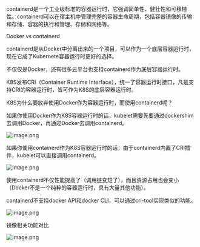 containerd是一个工业级标准的容器运行时，它强调简单性、健壮性和可移植性。containerd可以在宿主机中管理完整的容器生命周期，包括容器镜像的传输和存储、容器的执行和管理、存储和网络等。

Docker vs containerd

containerd是从Docker中分离出来的一个项目，可以作为一个底层容器运行时，现在它成了Kubernete容器运行时更好的选择。

不仅仅是Docker，还有很多云平台也支持containerd作为底层容器运行时。

K8S发布CRI（Container Runtime Interface），统一了容器运行时接口，凡是支持CRI的容器运行时，皆可作为K8S的底层容器运行时。

K8S为什么要放弃使用Docker作为容器运行时，而使用containerd呢？

如果你使用Docker作为K8S容器运行时的话，kubelet需要先要通过dockershim去调用Docker，再通过Docker去调用containerd。


![image.png](https://p6-juejin.byteimg.com/tos-cn-i-k3u1fbpfcp/3ab155063cdb4e55a7371d975866742b~tplv-k3u1fbpfcp-watermark.image)

如果你使用containerd作为K8S容器运行时的话，由于containerd内置了CRI插件，kubelet可以直接调用containerd。


![image.png](https://p1-juejin.byteimg.com/tos-cn-i-k3u1fbpfcp/ec64b04beb174263894b6991f356b348~tplv-k3u1fbpfcp-watermark.image)

使用containerd不仅性能提高了（调用链变短了），而且资源占用也会变小（Docker不是一个纯粹的容器运行时，具有大量其他功能）。

containerd不支持docker API和docker CLI，可以通过cri-tool实现类似的功能。


![image.png](https://p3-juejin.byteimg.com/tos-cn-i-k3u1fbpfcp/e22536cd8be14981b91ac0229938a437~tplv-k3u1fbpfcp-watermark.image)

镜像相关功能对比


![image.png](https://p1-juejin.byteimg.com/tos-cn-i-k3u1fbpfcp/78a1af12d6c8457885d513516cf94aef~tplv-k3u1fbpfcp-watermark.image)
